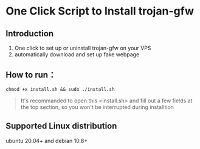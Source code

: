 # One Click Script to Install trojan-gfw

## Introduction
1. One click to set up or uninstall trojan-gfw on your VPS
2. automatically download and set up fake webpage

## How to run：
`chmod +x install.sh && sudo ./install.sh`
>It's recommanded to open this <install.sh> and fill out a few fields at the top section, so you won't be interrupted during installtion

## Supported Linux distribution
ubuntu 20.04+ and debian 10.8+





